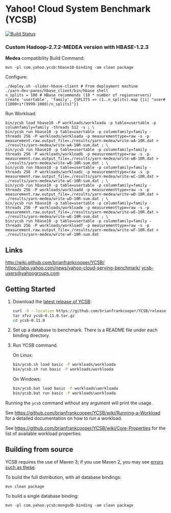 <!--
Copyright (c) 2010 Yahoo! Inc., 2012 - 2016 YCSB contributors.
All rights reserved.

Licensed under the Apache License, Version 2.0 (the "License"); you
may not use this file except in compliance with the License. You
may obtain a copy of the License at

http://www.apache.org/licenses/LICENSE-2.0

Unless required by applicable law or agreed to in writing, software
distributed under the License is distributed on an "AS IS" BASIS,
WITHOUT WARRANTIES OR CONDITIONS OF ANY KIND, either express or
implied. See the License for the specific language governing
permissions and limitations under the License. See accompanying
LICENSE file.
-->

Yahoo! Cloud System Benchmark (YCSB)
====================================
[![Build Status](https://travis-ci.org/brianfrankcooper/YCSB.png?branch=master)](https://travis-ci.org/brianfrankcooper/YCSB)


### Custom Hadoop-2.7.2-MEDEA version with HBASE-1.2.3
**Medea** compatibility
Build Command:

    mvn -pl com.yahoo.ycsb:hbase10-binding -am clean package

Configure:
    
    ./deploy.sh -slider-hbase-client # From deployment machine
    ./yarn-dev-panos/hbase_client/bin/hbase shell
    n_splits = 100 # HBase recommends (10 * number of regionservers)
    create 'usertable', 'family', {SPLITS => (1..n_splits).map {|i| "user#{1000+i*(9999-1000)/n_splits}"}}

Run Workload:
    
    bin/ycsb load hbase10 -P workloads/workloada -p table=usertable -p columnfamily=family -threads 512 -s ; \
    bin/ycsb run hbase10 -p table=usertable -p columnfamily=family -threads 256 -P workloads/workloada -p measurementtype=raw -s -p measurement.raw.output_file=./results/yarn-medea/write-wA-10R.dat > ./results/yarn-medea/write-wA-10R-sum.dat ; \
    bin/ycsb run hbase10 -p table=usertable -p columnfamily=family -threads 256 -P workloads/workloadb -p measurementtype=raw -s -p measurement.raw.output_file=./results/yarn-medea/write-wB-10R.dat > ./results/yarn-medea/write-wB-10R-sum.dat ; \
    bin/ycsb run hbase10 -p table=usertable -p columnfamily=family -threads 256 -P workloads/workloadc -p measurementtype=raw -s -p measurement.raw.output_file=./results/yarn-medea/write-wC-10R.dat > ./results/yarn-medea/write-wC-10R-sum.dat ; \
    bin/ycsb run hbase10 -p table=usertable -p columnfamily=family -threads 256 -P workloads/workloadd -p measurementtype=raw -s -p measurement.raw.output_file=./results/yarn-medea/write-wD-10R.dat > ./results/yarn-medea/write-wD-10R-sum.dat ; \
    bin/ycsb run hbase10 -p table=usertable -p columnfamily=family -threads 256 -P workloads/workloade -p measurementtype=raw -s -p measurement.raw.output_file=./results/yarn-medea/write-wE-10R.dat > ./results/yarn-medea/write-wE-10R-sum.dat ; \ 
    bin/ycsb run hbase10 -p table=usertable -p columnfamily=family -threads 256 -P workloads/workloadf -p measurementtype=raw -s -p measurement.raw.output_file=./results/yarn-medea/write-wF-10R.dat > ./results/yarn-medea/write-wF-10R-sum.dat


Links
-----
http://wiki.github.com/brianfrankcooper/YCSB/  
https://labs.yahoo.com/news/yahoo-cloud-serving-benchmark/
ycsb-users@yahoogroups.com  

Getting Started
---------------

1. Download the [latest release of YCSB](https://github.com/brianfrankcooper/YCSB/releases/latest):

    ```sh
    curl -O --location https://github.com/brianfrankcooper/YCSB/releases/download/0.11.0/ycsb-0.11.0.tar.gz
    tar xfvz ycsb-0.11.0.tar.gz
    cd ycsb-0.11.0
    ```
    
2. Set up a database to benchmark. There is a README file under each binding 
   directory.

3. Run YCSB command. 

    On Linux:
    ```sh
    bin/ycsb.sh load basic -P workloads/workloada
    bin/ycsb.sh run basic -P workloads/workloada
    ```

    On Windows:
    ```bat
    bin/ycsb.bat load basic -P workloads\workloada
    bin/ycsb.bat run basic -P workloads\workloada
    ```

  Running the `ycsb` command without any argument will print the usage. 
   
  See https://github.com/brianfrankcooper/YCSB/wiki/Running-a-Workload
  for a detailed documentation on how to run a workload.

  See https://github.com/brianfrankcooper/YCSB/wiki/Core-Properties for 
  the list of available workload properties.

Building from source
--------------------

YCSB requires the use of Maven 3; if you use Maven 2, you may see [errors
such as these](https://github.com/brianfrankcooper/YCSB/issues/406).

To build the full distribution, with all database bindings:

    mvn clean package

To build a single database binding:

    mvn -pl com.yahoo.ycsb:mongodb-binding -am clean package
